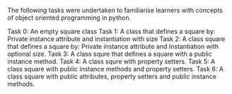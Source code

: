 The following tasks were undertaken to familiarise learners with concepts of object oriented programming in python.

Task 0: An empty square class
Task 1: A class that defines a square by: Private instance attribute and instantiation with size
Task 2: A class square that defines a square by: Private instance attribute and Instantiation with optional size.
Task 3: A class squre that defines a square with a public instance method.
Task 4: A class squre with property setters.
Task 5: A class square with public instance methods and property setters.
Task 6: A class square with public attributes, property setters and public instance methods.


